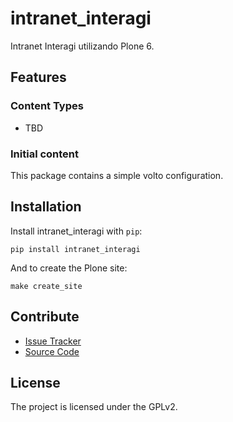 # intranet_interagi

Intranet Interagi utilizando Plone 6.

## Features

### Content Types

- TBD

### Initial content

This package contains a simple volto configuration.

Installation
------------

Install intranet_interagi with `pip`:

```shell
pip install intranet_interagi
```
And to create the Plone site:

```shell
make create_site
```

## Contribute

- [Issue Tracker](https://github.com/renatorsdeoliveira/intranet-interagi/issues)
- [Source Code](https://github.com/renatorsdeoliveira/intranet-interagi/)

## License

The project is licensed under the GPLv2.
